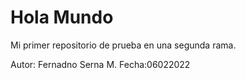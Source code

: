 # Hola Mundo
Mi primer repositorio de prueba en una segunda rama.

Autor: Fernadno Serna M.
Fecha:06022022
